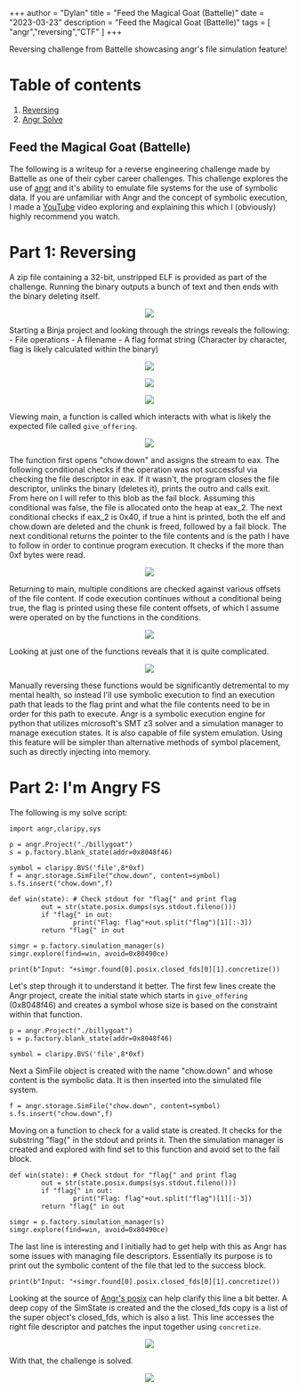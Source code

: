 +++
author = "Dylan"
title = "Feed the Magical Goat (Battelle)"
date = "2023-03-23"
description = "Feed the Magical Goat (Battelle)"
tags = [
    "angr","reversing","CTF"
]
+++

Reversing challenge from Battelle showcasing angr's file simulation feature!
<!--more-->

# Table of contents 
1. [Reversing](#reversing) 
2. [Angr Solve](#angr) 
 
 
## Feed the Magical Goat (Battelle)
 
The following is a writeup for a reverse engineering challenge made by Battelle as one of their cyber career challenges. This challenge explores the use of <a href="https://angr.io">angr</a> and it's ability to emulate file systems for the use of symbolic data. If you are unfamiliar with Angr and the concept of symbolic execution, I made a <a href="https://youtu.be/QkVzjn3z0iw">YouTube</a> video exploring and explaining this which I (obviously) highly recommend you watch.
<a name="reversing"></a> 
# Part 1: Reversing
A zip file containing a 32-bit, unstripped ELF is provided as part of the challenge. Running the binary outputs a bunch of text and then ends with the binary deleting itself. 
<p align="center"> 
  <img src="/assets/2023-03-23/Screenshot_2.png" /> 
</p> 
Starting a Binja project and looking through the strings reveals the following:
- File operations
- A filename
- A flag format string (Character by character, flag is likely calculated within the binary)
<p align="center"> 
  <img src="/assets/2023-03-23/Screenshot_3.png" /> 
</p> 
<p align="center"> 
  <img src="/assets/2023-03-23/Screenshot_4.png" /> 
</p> 
<p align="center"> 
  <img src="/assets/2023-03-23/Screenshot_5.png" /> 
</p> 

Viewing main, a function is called which interacts with what is likely the expected file called `give_offering`.
<p align="center"> 
  <img src="/assets/2023-03-23/Screenshot_6.png" /> 
</p> 
The function first opens "chow.down" and assigns the stream to eax. The following conditional checks if the operation was not successful via checking the file descriptor in eax. If it wasn't, the program closes the file descriptor, unlinks the binary (deletes it), prints the outro and calls exit. From here on I will refer to this blob as the fail block. Assuming this conditional was false, the file is allocated onto the heap at eax_2. The next conditional checks if eax_2 is 0x40, if true a hint is printed, both the elf and chow.down are deleted and the chunk is freed, followed by a fail block. The next conditional returns the pointer to the file contents and is the path I have to follow in order to continue program execution. It checks if the more than 0xf bytes were read.
<p align="center"> 
  <img src="/assets/2023-03-23/Screenshot_7.png" /> 
</p> 
Returning to main, multiple conditions are checked against various offsets of the file content. If code execution continues without a conditional being true, the flag is printed using these file content offsets, of which I assume were operated on by the functions in the conditions.
<p align="center"> 
  <img src="/assets/2023-03-23/Screenshot_8.png" /> 
</p> 
Looking at just one of the functions reveals that it is quite complicated.
<p align="center"> 
  <img src="/assets/2023-03-23/Screenshot_9.png" /> 
</p> 
Manually reversing these functions would be significantly detremental to my mental health, so instead I'll use symbolic execution to find an execution path that leads to the flag print and what the file contents need to be in order for this path to execute. Angr is a symbolic execution engine for python that utilizes microsoft's SMT z3 solver and a simulation manager to manage execution states. It is also capable of file system emulation. Using this feature will be simpler than alternative methods of symbol placement, such as directly injecting into memory.

<a name="angr"></a> 
# Part 2: I'm Angry FS
The following is my solve script:
```python3
import angr,claripy,sys

p = angr.Project("./billygoat")
s = p.factory.blank_state(addr=0x8048f46)

symbol = claripy.BVS('file',8*0xf)
f = angr.storage.SimFile("chow.down", content=symbol)
s.fs.insert("chow.down",f)

def win(state): # Check stdout for "flag{" and print flag
        out = str(state.posix.dumps(sys.stdout.fileno()))
        if "flag{" in out:
                print("Flag: flag"+out.split("flag")[1][:-3])
        return "flag{" in out

simgr = p.factory.simulation_manager(s)
simgr.explore(find=win, avoid=0x80490ce)

print(b"Input: "+simgr.found[0].posix.closed_fds[0][1].concretize())
```

Let's step through it to understand it better.
The first few lines create the Angr project, create the initial state which starts in `give_offering` (0x8048f46) and creates a symbol whose size is based on the constraint within that function.
```python3
p = angr.Project("./billygoat")
s = p.factory.blank_state(addr=0x8048f46)

symbol = claripy.BVS('file',8*0xf)
```
Next a SimFile object is created with the name "chow.down" and whose content is the symbolic data. It is then inserted into the simulated file system.
```python3
f = angr.storage.SimFile("chow.down", content=symbol)
s.fs.insert("chow.down",f)
```

Moving on a function to check for a valid state is created. It checks for the substring "flag{" in the stdout and prints it. Then the simulation manager is created and explored with find set to this function and avoid set to the fail block.
```python3
def win(state): # Check stdout for "flag{" and print flag
        out = str(state.posix.dumps(sys.stdout.fileno()))
        if "flag{" in out:
                print("Flag: flag"+out.split("flag")[1][:-3])
        return "flag{" in out

simgr = p.factory.simulation_manager(s)
simgr.explore(find=win, avoid=0x80490ce)
```

The last line is interesting and I initially had to get help with this as Angr has some issues with managing file descriptors. Essentially its purpose is to print out the symbolic content of the file that led to the success block.
```python3
print(b"Input: "+simgr.found[0].posix.closed_fds[0][1].concretize())
```
Looking at the source of <a href="https://github.com/angr/angr/blob/master/angr/state_plugins/posix.py">Angr's posix</a> can help clarify this line a bit better. A deep copy of the SimState is created and the the closed_fds copy is a list of the super object's closed_fds, which is also a list. This line accesses the right file descriptor and patches the input together using `concretize`.
<p align="center"> 
  <img src="/assets/2023-03-23/Screenshot_11.png" /> 
</p> 

With that, the challenge is solved.
<p align="center"> 
  <img src="/assets/2023-03-23/Screenshot_12.png" /> 
</p>
